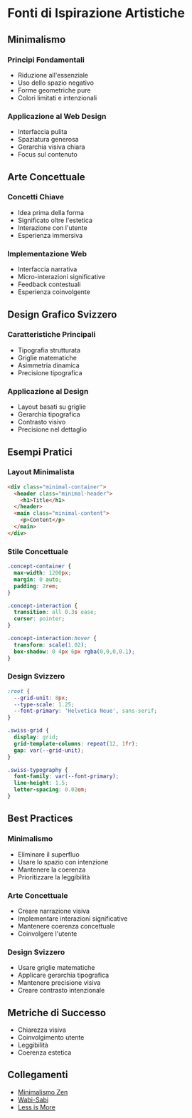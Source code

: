 # Fonti di Ispirazione Artistiche

## Minimalismo

### Principi Fondamentali
- Riduzione all'essenziale
- Uso dello spazio negativo
- Forme geometriche pure
- Colori limitati e intenzionali

### Applicazione al Web Design
- Interfaccia pulita
- Spaziatura generosa
- Gerarchia visiva chiara
- Focus sul contenuto

## Arte Concettuale

### Concetti Chiave
- Idea prima della forma
- Significato oltre l'estetica
- Interazione con l'utente
- Esperienza immersiva

### Implementazione Web
- Interfaccia narrativa
- Micro-interazioni significative
- Feedback contestuali
- Esperienza coinvolgente

## Design Grafico Svizzero

### Caratteristiche Principali
- Tipografia strutturata
- Griglie matematiche
- Asimmetria dinamica
- Precisione tipografica

### Applicazione al Design
- Layout basati su griglie
- Gerarchia tipografica
- Contrasto visivo
- Precisione nel dettaglio

## Esempi Pratici

### Layout Minimalista
```html
<div class="minimal-container">
  <header class="minimal-header">
    <h1>Title</h1>
  </header>
  <main class="minimal-content">
    <p>Content</p>
  </main>
</div>
```

### Stile Concettuale
```css
.concept-container {
  max-width: 1200px;
  margin: 0 auto;
  padding: 2rem;
}

.concept-interaction {
  transition: all 0.3s ease;
  cursor: pointer;
}

.concept-interaction:hover {
  transform: scale(1.02);
  box-shadow: 0 4px 6px rgba(0,0,0,0.1);
}
```

### Design Svizzero
```css
:root {
  --grid-unit: 8px;
  --type-scale: 1.25;
  --font-primary: 'Helvetica Neue', sans-serif;
}

.swiss-grid {
  display: grid;
  grid-template-columns: repeat(12, 1fr);
  gap: var(--grid-unit);
}

.swiss-typography {
  font-family: var(--font-primary);
  line-height: 1.5;
  letter-spacing: 0.02em;
}
```

## Best Practices

### Minimalismo
- Eliminare il superfluo
- Usare lo spazio con intenzione
- Mantenere la coerenza
- Prioritizzare la leggibilità

### Arte Concettuale
- Creare narrazione visiva
- Implementare interazioni significative
- Mantenere coerenza concettuale
- Coinvolgere l'utente

### Design Svizzero
- Usare griglie matematiche
- Applicare gerarchia tipografica
- Mantenere precisione visiva
- Creare contrasto intenzionale

## Metriche di Successo

- Chiarezza visiva
- Coinvolgimento utente
- Leggibilità
- Coerenza estetica

## Collegamenti

- [Minimalismo Zen](../philosophy/minimalism.md)
- [Wabi-Sabi](../philosophy/wabi_sabi.md)
- [Less is More](../philosophy/less_is_more.md) 

